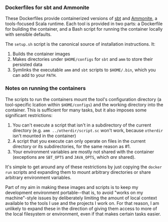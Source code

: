 ### Dockerfiles for sbt and Ammonite

These Dockerfiles provide containerized versions of [sbt](https://www.scala-sbt.org/index.html)
and [Ammonite](http://ammonite.io), a tools-focused Scala runtime. Each
tool is provided in two parts: a Dockerfile for building the container,
and a Bash script for running the container locally with sensible defaults.

The `setup.sh` script is the canonical source of installation instructions. It:

 1. Builds the container images
 2. Makes directories under `$HOME/configs` for `sbt` and `amm` to store their persisted data
 3. Symlinks the executable `amm` and `sbt` scripts to `$HOME/.bin`, which you can add to your `PATH`.

### Notes on running the containers

The scripts to run the containers mount the tool's configuration directory
(a tool-specific lcation within `$HOME/configs`) and the working directory
into the container. This is sufficient for many tasks, but it also imposes
some significant restrictions:

 1. You can't execute a script that isn't in a subdirectory of the current directory (e.g. `amm ../otherdir/script.sc` won't work, because `otherdir` isn't mounted in the container)
 2. A script that you execute can only operate on files in the current directory or its subdirectories, for the same reason as #1.
 3. Your environment variables are mostly not shared with the container (exceptions are `SBT_OPTS` and `JAVA_OPTS`, which _are_ shared).

It's simple to get around any of these restrictions by just copying the
`docker run` scripts and expanding them to mount arbitrary directories
or share arbitrary environment variables.

Part of my aim in making these images and scripts is to keep my development
environment portable--that is, to avoid "works on my machine"-style issues
by deliberately limiting the amount of local context available to the tools
I use and the projects I work on. For that reason, I am unlikely to expand
these in the direction of giving them access to more of the local filesystem
or environment, even if that makes certain tasks easier.
